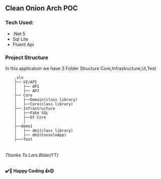 ## Clean Onion Arch POC

### Tech Used:

  - .Net 5
  - Sql Lite
  - Fluent Api
  


### Project Structure

In this applicatoin we have 3 Folder Structure 
Core,Infrastructure,UI,Test

```
	.sln
	├── UI/API	
	│   ├── API
	│   ├── API
	├── Core
	│   ├──Domain(class library)
	│   ├──Core(class library)
	├── Infrastructure
	│   ├──Fake SQL
	│   ├──EF Core
    │   │
	├──demo1
	│   ├── dm1(class library)
	│   ├── dm2(ConsoleApp)
	├───Test


```


###### Thanks To Lars Bilde(YT)
**✔️🍺 Happy Coding 👍😊**